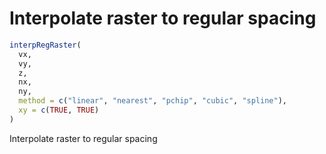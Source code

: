 # Interpolate raster to regular spacing

```r
interpRegRaster(
  vx,
  vy,
  z,
  nx,
  ny,
  method = c("linear", "nearest", "pchip", "cubic", "spline"),
  xy = c(TRUE, TRUE)
)
```

Interpolate raster to regular spacing